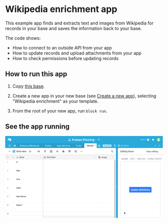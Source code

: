 # Wikipedia enrichment app

This example app finds and extracts text and images from Wikipedia for records in your base and saves the
information back to your base.

The code shows:

-   How to connect to an outside API from your app
-   How to update records and upload attachments from your app
-   How to check permissions before updating records

## How to run this app

1. Copy [this base](https://airtable.com/shrBJH7LLUMD6ONIf).

2. Create a new app in your new base (see
   [Create a new app](https://airtable.com/developers/blocks/guides/hello-world-tutorial#create-a-new-app)),
   selecting "Wikipedia enrichment" as your template.

3. From the root of your new app, run `block run`.

## See the app running

![App updating the base with content from wikipedia](./media/block.gif)
